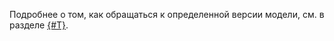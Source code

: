 Подробнее о том, как обращаться к определенной версии модели, см. в разделе [{#T}](../../../foundation-models/concepts/yandexgpt/models.md#addressing-models).